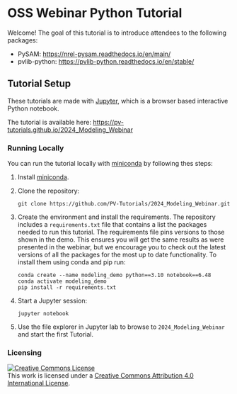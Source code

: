 # OSS Webinar Python Tutorial
Welcome! The goal of this tutorial is to introduce attendees to the following packages:
* PySAM: https://nrel-pysam.readthedocs.io/en/main/
* pvlib-python: https://pvlib-python.readthedocs.io/en/stable/

## Tutorial Setup
These tutorials are made with [Jupyter](https://jupyter.org), which is a
browser based interactive Python notebook.

The tutorial is available here: https://pv-tutorials.github.io/2024_Modeling_Webinar

### Running Locally

You can run the tutorial locally with
[miniconda](https://docs.conda.io/en/latest/miniconda.html) by following thes
steps:

1. Install [miniconda](https://docs.conda.io/en/latest/miniconda.html).

1. Clone the repository:

   ```
   git clone https://github.com/PV-Tutorials/2024_Modeling_Webinar.git
   ```

1. Create the environment and install the requirements. The repository includes
   a `requirements.txt` file that contains a list the packages needed to run
   this tutorial. The requirements file pins versions to those shown in the demo.
   This ensures you will get the same results as were presented in the webinar, but
   we encourage you to check out the latest versions of all the packages for the most
   up to date functionality. To install them using conda and pip run:

   ```
   conda create --name modeling_demo python==3.10 notebook==6.48
   conda activate modeling_demo
   pip install -r requirements.txt
   ```

1. Start a Jupyter session:

   ```
   jupyter notebook
   ```

1. Use the file explorer in Jupyter lab to browse to `2024_Modeling_Webinar`
   and start the first Tutorial.


### Licensing

<a rel="license" href="http://creativecommons.org/licenses/by/4.0/"><img alt="Creative Commons License" style="border-width:0" src="https://i.creativecommons.org/l/by/4.0/88x31.png" /></a><br />This work is licensed under a <a rel="license" href="http://creativecommons.org/licenses/by/4.0/">Creative Commons Attribution 4.0 International License</a>.
